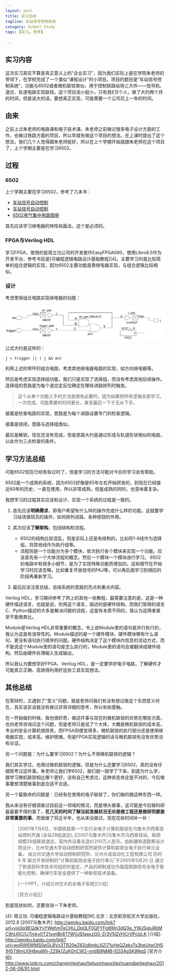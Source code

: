```yaml
---
layout: post
title: 实习总结
tagline: 车站信号控制系统
category: School Study
tags: [实习, 思考]

---
```


## 实习内容
这次实习其实不算是真正意义上的“企业实习”，因为我们实际上是在学院朱老师的带领下，在学校完成了一个类似“课程设计”的小项目。项目的题目是“车站信号控制系统”，功能与6502或者微机联锁类似，用于控制铁路站场三大件——信号机、道岔、轨道电路实现联锁。这个项目说小挺小，只有我们5个人，做了大约两个月的时间，但是说大的话，要想真正实现，可能需要一个公司花上一年的时间。

## 由来
之前上过朱老师的电路课和电子技术课。朱老师之前做过很多电子设计方面的工作，也做过铁路方面的项目，所以早就有做这个项目的想法。在上课时提出了这个想法，我们几个人觉得跟朱老师挺好，所以在上个学期开始就跟朱老师在这个项目了，上个学期主要是在学习6502。

## 过程

### 6502
上个学期主要在学习6502，参考了几本书：

- [车站信号自动控制][1]
- [车站信号自动控制][2]
- [6502电气集中电路图册][3]

首先应该学习继电器的特性和画法，这个是必须的。

### FPGA与Verilog HDL
学习FPGA，使用的是周立功公司的开发套件EasyFPGA060，使用Libro8.5作为开发平台，参考书目是[可编程逻辑电路设计基础教程][4]。主要学习的是比较简单的组合逻辑的实现，因为6502主要功能是靠继电器实现，与组合逻辑比较相似。

### 设计
考虑使用组合电路实现继电器的功能：

<img src="/assets/images/Summary-of-internship/relay.jpg" align="center" />

公式大约是这样的：
	
	j = trigger || ( j && en)

利用上述的带环的组合电路，考虑其他继电器电路的实现，如方向继电器等。

然后是考虑实现选择组功能，我们只是实现了选择组，而没有考虑其他后续操作。选择组的思路是为每个道岔定反位确定在哪些进路排列时触发。

>这个从单个功能入手的方法是很有必要的，因为如果把所有逻辑全部学习，一次完成，可能需要的时间更长，甚至最后一下子无从下手。

接着是检查电路的实现，思路是为每个进路设置专门的检查逻辑。

接着是锁闭，思路与选择组类似。

最后是解锁，现在还没有完成，但是思路大约是通过形成与轨道形状相似的电路，以此作为三点检查的条件。

## 学习方法总结
可能6502现在已经有些过时了，但是学习的方法可能对今后的学习会有帮助。

6502是一个成熟的系统，因为6502好像是65年左右开始研发的，到现在已经接近60年的历史，一直在使用，所以非常成熟。但是成熟的同时，也意味着复杂。

我想学习的过程其实应该和设计、实现一个系统的过程是一致的。

1. 首先应该**明确需求**，即用户希望有什么样的操作完成什么样的功能。这就要学习站场值班员的操作，如何排列进路，各种按钮的作用。
2. 其次应该**了解架构**，包括结构和流程。

	- 6502的结构比较混乱，但是实际上还是有结构的，比如将1-6线作为选择组，将其他线作为执行组等。
	- 流程则是一个功能分为多个模块，依次执行各个模块来实现一个功能。应该首先有一个大体流程的概念，然后一个模块一个模块进行学习。
	6502的电路中有很多小细节，是为了实现特殊功能而增加的。这些细节在开始学习时应该忽略，比如重复开放信号的FKJ等，可以再后面学习到相应的阶段再重新学习。

3. 最后应该注意总结，总结系统的思路的亮点和重点内容。

Verilog HDL，学习期间参考了网上的其他一些教程，最需要注意的是，这是一种硬件描述语言，也就是说，你用这个语言，描述的是硬件结构。而我们常用的语言C、Python描述的大多是解决问题的流程，这是有本质不同的，我认为这两者甚至不能做类比。

Module是Verilog HDL非常重要的概念，书上说Module里的语句是并行执行的，我认为这是有误导性的。Module描述的是一个硬件模块，硬件模块哪有什么语句，更没有语句执行顺序的问题。硬件结构决定了这个模块内信息的流动方式，而不能说这个Module里的语句是怎么执行的，Module里的语句会被翻译成硬件结构，然后由硬件处理输入生成输出。

所以我认为要想学好FPGA、Verilog HDL，是一定要学好电子电路，了解硬件才可能真正正确、高效得利用好这些工具实现想法。


## 其他总结

在答辩时，又遇到了“意义”问题，就是老师问我们有没有想过做这个东西意义何在，其实说实话我没有做过非常详细的思考，所以有些感触。

在一开始做的时候，我也很好奇，做这件事与现在的微机联锁的优势在哪些方面，也向老师咨询过这个问题，但是老师只是说了个大体，大概是微机联锁的成本高，专业的安全计算机很昂贵，而FPGA则便宜得多。微机联锁的执行部分还是使用继电器实现，成本高，维护困难。但是FPGA实现逻辑的话与微机联锁有没有优势没有论证。

另一个问题是：为什么要学习6502？为什么不用微机联锁的逻辑？

我们其实学过，也用过微机联锁的逻辑，但是为什么还要学习6502，真的没有仔细思考过这件事。朱老师让我们学6502，我们就一路学了下来，到底为什么学，跟学习微机联锁相比哪个更好，没有自己考虑过，这种状态肯定是不对的，今后做事要想清楚做事到底合适不合适。

另一个最致命的问题是：已经有在使用的电子联锁了，你们做的跟这种东西一样。

我从来没有仔细调查过目前这一领域的情况，而是埋头做事，这可能是今后做科研最最要不得的事了，**花几天的时间了解当前发展状况无论是做工程还是做研究都是非常重要的事**，而我做了将近半年，也从来没做过，现在花些时间补一补：

>[2007年7月6日，中国铁路第一个实行全电子计算机联锁在乌鲁木齐西客技站顺利开通 (全站28组道岔)。][2007乌鲁木齐]乌鲁木齐乌西客技站，联锁规模28组联锁道岔，室内外设备总造价200万人民币。由新疆铁道勘察设计院设计，兰州交通大学自动控制研究所提供计算机联锁全电子执行单元设备。  由兰州交通大学自动控制研究所、兰州大成自动化工程有限公司 历时 9 年 联合开发研制的“计算机联锁全电子执行单元”于2005年5月20 日 通过了铁道部科学技术司组织的鉴定，产品的研制成功为我国铁路信号全电子智能化控制、确保行车安全提供了一种新型技术装备。

>[一个PPT，介绍兰州交大的全电子系统][介绍]

>[官方介绍][]

到底现状如何，还要咨询一下朱老师。


[1]: 王永信，喻喜平.车站信号自动控制[M].北京：中国铁道出版社，2007.8
[2]: 徐洪泽.车站信号自动控制[M].北京：中国铁道出版社，2012.3
[3]: 林瑜筠.6502电气集中电路图册[M].北京：中国铁道出版社，2012.5
[4]: 周立功. 可编程逻辑电路设计基础教程[M].北京：北京航空航天大学出版社，2012.8 
[2007乌鲁木齐]: http://wenku.baidu.com/link?url=yiq3p9EQdkYvYWehmTeCHU_Dp0LF0QFYFg8Wn3dQ3e_YWJSqluRbMC9hU0Ci1JTmky0T21ymIBr8T7WVJSfaexzG0-Zr3V5QVHCrVPclzLK
[介绍]: http://wenku.baidu.com/link?url=woRW6WMS0eGL8Vx3TR20eZ62idljmkL6Zi71uHeQZekxTs3heUtwOH51H5T9lmU0H8egWh-ZZ9k1ZuK0riCW2-nntiB9NMB-ED34gSK9NgS
[官方介绍]: http://www.lzdcrs.com/chanpinjieshao/tieluxinhaoxiliezhuangbeijieshao/2012-06-08/91.html
